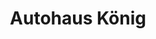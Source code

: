 ---
title: "Autohaus König"
url: /erfurt/autohaus-koenig-august-roebling-strasse/
shop: Autohaus
---